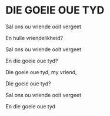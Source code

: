 # DIE GOEIE OUE TYD

Sal ons ou vriende ooit vergeet

En hulle vriendelikheid?

Sal ons ou vriende ooit vergeet

En die goeie oue tyd?

Die goeie oue tyd, my vriend,

Die goeie oue tyd?

Sal ons ou vriende ooit vergeet

En die goeie oue tyd

